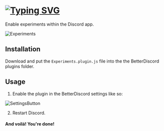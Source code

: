 # [![Typing SVG](https://readme-typing-svg.demolab.com/?lines=Experiments)](https://git.io/typing-svg)

Enable experiments within the Discord app.

![Experiments](https://i.imgur.com/JC0vYOj.png)

## Installation

Download and put the `Experiments.plugin.js` file into the the BetterDiscord plugins folder.

## Usage

1) Enable the plugin in the BetterDiscord settings like so:

![SettingsButton](https://i.imgur.com/a3fW6u8.png)

2) Restart Discord.

#### And voilá! You're done!
